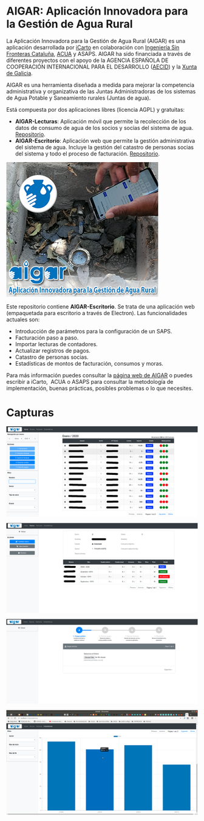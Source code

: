 # AIGAR: Aplicación Innovadora para la Gestión de Agua Rural

La Aplicación Innovadora para la Gestión de Agua Rural (AIGAR) es una aplicación desarrollada por [iCarto](https://icarto.es/) en colaboración con [Ingeniería Sin Fronteras Cataluña](https://esf-cat.org/), [ACUA](http://acua.org.sv/) y ASAPS. AIGAR ha sido financiada a través de diferentes proyectos con el apoyo de la AGENCIA ESPAÑOLA DE COOPERACIÓN INTERNACIONAL PARA EL DESARROLLO ([AECID](https://www.aecid.es)) y la [Xunta de Galicia](https://cooperacion.xunta.gal/es).

AIGAR es una herramienta diseñada a medida para mejorar la competencia administrativa y organizativa de las Juntas Administradoras de los sistemas de Agua Potable y Saneamiento rurales (Juntas de agua).

Está compuesta por dos aplicaciones libres (licencia AGPL) y gratuitas:

-   **AIGAR-Lecturas**: Aplicación móvil que permite la recolección de los datos de consumo de agua de los socios y socias del sistema de agua. [Repositorio](https://github.com/iCarto/aigar-lecturas).
-   **AIGAR-Escritorio**: Aplicación web que permite la gestión administrativa del sistema de agua. Incluye la gestión del catastro de personas socias del sistema y todo el proceso de facturación. [Repositorio](https://github.com/iCarto/aigar).

![splash](docs/splash_sin_logos.png)

Este repositorio contiene **AIGAR-Escritorio**. Se trata de una aplicación web (empaquetada para escritorio a través de Electron). Las funcionalidades actuales son:

-   Introducción de parámetros para la configuración de un SAPS.
-   Facturación paso a paso.
-   Importar lecturas de contadores.
-   Actualizar registros de pagos.
-   Catastro de personas socias.
-   Estadísticas de montos de facturación, consumos y moras.

Para más información puedes consultar la [página web de AIGAR](https://icarto.github.io/aigar-web/) o puedes escribir a iCarto,  ACUA o ASAPS para consultar la metodología de implementación, buenas prácticas, posibles problemas o lo que necesites.

# Capturas

![Página principal](docs/principal.png)

![Datos de Persona Socia](docs/persona_socia.png)

![Importar pagos](docs/importar_pagos.png)

![Estadísticas](docs/estadisticas_mora.png)
